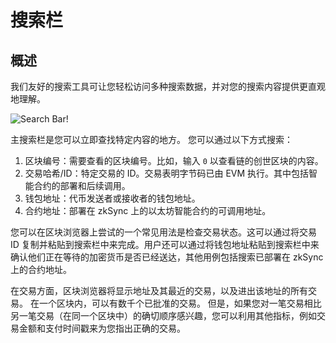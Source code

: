 # 搜索栏


## 概述

我们友好的搜索工具可让您轻松访问多种搜索数据，并对您的搜索内容提供更直观地理解。


![Search Bar!](../../../assets/images/search-bar.png "search bar")

主搜索栏是您可以立即查找特定内容的地方。 您可以通过以下方式搜索：
‍

1. 区块编号：需要查看的区块编号。比如，输入 `0` 以查看链的创世区块的内容。
2. 交易哈希/ID：特定交易的 ID。交易表明字节码已由 EVM 执行。其中包括智能合约的部署和后续调用。
3. 钱包地址：代币发送者或接收者的钱包地址。
4. 合约地址：部署在 zkSync 上的以太坊智能合约的可调用地址。

您可以在区块浏览器上尝试的一个常见用法是检查交易状态。这可以通过将交易 ID 复制并粘贴到搜索栏中来完成。用户还可以通过将钱包地址粘贴到搜索栏中来确认他们正在等待的加密货币是否已经送达，其他用例包括搜索已部署在 zkSync 上的合约地址。

在交易方面，区块浏览器将显示地址及其最近的交易，以及进出该地址的所有交易。 在一个区块内，可以有数千个已批准的交易。 但是，如果您对一笔交易相比另一笔交易（在同一个区块中）的确切顺序感兴趣，您可以利用其他指标，例如交易金额和支付时间戳来为您指出正确的交易。